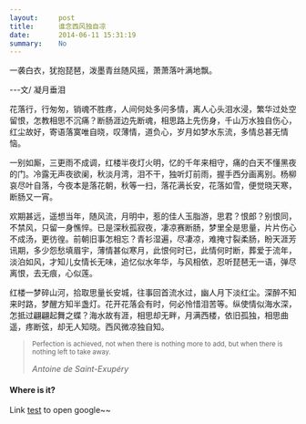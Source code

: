 ```yaml
---
layout:     post
title:      谁念西风独自凉
date:       2014-06-11 15:31:19
summary:    No
---
```


一袭白衣，犹抱琵琶，泼墨青丝随风摇，萧萧落叶满地飘。

---文/ 凝月垂泪

花落行，行匆匆，销魂不胜疼，人间何处多问多情，离人心头泪水浸，繁华过处空留恨，怎教相思不沉痛？断肠涯边先断魂，相思路上先伤身，千山万水独自伤心，红尘故好，寄语落寞唯自晓，叹薄情，道负心，岁月如梦水东流，多情总甚无情恼。

一别如厮，三更雨不成调，红楼半夜灯火明，忆的千年来相守，痛的白天不懂黑夜的门。冷露无声夜欲阑，秋淡月湾，泪不干，独听灯前雨，握手西分画离别。杨柳哀尽叶自落，今夜本是落花朝，秋等一扫，落花满长安，花落如雪，便觉晓天寒，断肠又一宵。

欢期甚远，遥想当年，随风流，月明中，惹的佳人玉脂游，思君？恨郎？别恨同，不禁风，只留一身憔悴。已是深秋孤寂夜，凄凉赛断肠，梦里全是思量，片片伤心不成汤，更彷徨。前朝旧事怎相忘？青衫湿遍，尽凄凉，难掩寸裂柔肠，盼天涯芳讯期，多少怨愁填眉宇，薄情甚似寒月，此恨何时已，此情何时断，葬爱于流年，淡泊如风，才知儿女情长无味，追忆似水年华，与风相依，忍听琵琶无一语，弹尽离恨，去无痕，心似莲。

红楼一梦碎山河，拾取思量长安城，往事回首流水过，幽人月下淡红尘。深醉不知来时路，梦醒方知半盏灯。花开花落会有时，何必怜惜泪苦等。纵使情似海水深，怎抵过翩翩起舞之蝶？海水故有涯，相思却无畔，月满西楼，依旧孤独，相思曲遥，疼断弦，却无人知晓。西风微凉独自知。
<blockquote>
  <p>
  <small>Perfection is achieved, not when there is nothing more to add, but when there is nothing left to take away.</small>
  </p>
 <footer><cite title="Antoine de Saint-Exupéry">Antoine de Saint-Exupéry</cite></footer>
</blockquote>

#### Where is it?

Link [test](https://google.com) to open google~~

